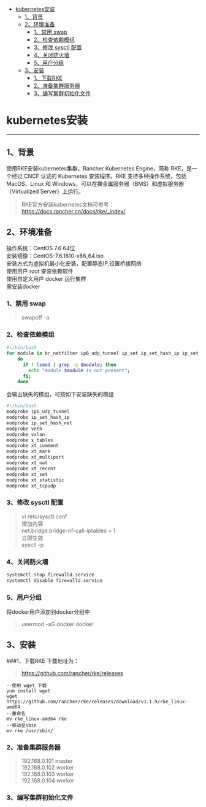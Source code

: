 <!-- TOC START min:1 max:3 link:true asterisk:false update:true -->
- [kubernetes安装](#kubernetes安装)
  - [1、背景](#1背景)
  - [2、环境准备](#2环境准备)
    - [1、禁用 swap](#1禁用-swap)
    - [2、检查依赖模组](#2检查依赖模组)
    - [3、修改 sysctl 配置](#3修改-sysctl-配置)
    - [4、关闭防火墙](#4关闭防火墙)
    - [5、用户分组](#5用户分组)
  - [3、安装](#3安装)
    - [1、下载RKE](#1下载rke)
    - [2、准备集群服务器](#2准备集群服务器)
    - [3、编写集群初始化文件](#3编写集群初始化文件)
<!-- TOC END -->





# kubernetes安装
---
## 1、背景
使用RKE安装kubernetes集群，Rancher Kubernetes Engine，简称 RKE，是一个经过 CNCF 认证的 Kubernetes 安装程序。RKE 支持多种操作系统，包括 MacOS、Linux 和 Windows，可以在裸金属服务器（BMS）和虚拟服务器（Virtualized Server）上运行。
>RKE官方安装kubernetes文档可参考：
https://docs.rancher.cn/docs/rke/_index/

## 2、环境准备
操作系统：CentOS 7.6 64位  
安装镜像：CentOS-7.6.1810-x86_64.iso  
安装方式为虚拟机最小化安装，配置静态IP,设置桥接网络  
使用用户 root 安装依赖软件  
使用自定义用户 docker 运行集群  
需安装docker
### 1、禁用 swap
>swapoff -a

### 2、检查依赖模组
```Bash
#!/bin/bash
for module in br_netfilter ip6_udp_tunnel ip_set ip_set_hash_ip ip_set_hash_net iptable_filter iptable_nat iptable_mangle iptable_raw nf_conntrack_netlink nf_conntrack nf_conntrack_ipv4   nf_defrag_ipv4 nf_nat nf_nat_ipv4 nf_nat_masquerade_ipv4 nfnetlink udp_tunnel veth vxlan x_tables xt_addrtype xt_conntrack xt_comment xt_mark xt_multiport xt_nat xt_recent xt_set  xt_statistic xt_tcpudp;
    do
      if ! lsmod | grep -q $module; then
        echo "module $module is not present";
      fi;
    done
```
会输出缺失的模组，可按如下安装缺失的模组
```Bash
#!/bin/bash
modprobe ip6_udp_tunnel
modprobe ip_set_hash_ip
modprobe ip_set_hash_net
modprobe veth
modprobe vxlan
modprobe x_tables
modprobe xt_comment
modprobe xt_mark
modprobe xt_multiport
modprobe xt_nat
modprobe xt_recent
modprobe xt_set
modprobe xt_statistic
modprobe xt_tcpudp
```
### 3、修改 sysctl 配置
>vi /etc/sysctl.conf  
增加内容    
 net.bridge.bridge-nf-call-iptables = 1  
立即生效  
 sysctl -p

### 4、关闭防火墙
```Bash
systemctl stop firewalld.service
systemctl disable firewalld.service
```
### 5、用户分组
将docker用户添加到docker分组中
>usermod -aG docker docker

## 3、安装
###1、下载RKE
下载地址为：
>https://github.com/rancher/rke/releases  

```
--使用 wget 下载
yum install wget  
wget https://github.com/rancher/rke/releases/download/v1.1.9/rke_linux-amd64  
--重命名  
mv rke_linux-amd64 rke
--移动至sbin  
mv rke /usr/sbin/
```
### 2、准备集群服务器
>192.168.0.101 master  
192.168.0.102 worker  
192.168.0.103 worker  
192.168.0.104 worker

### 3、编写集群初始化文件
